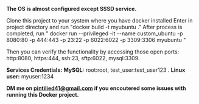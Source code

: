**The OS is almost configured except SSSD service.**


Clone this project to your system where you have docker installed
Enter in project directory and run "docker build -t myubuntu ."
After process is completed, run " docker run --privileged -it --name custom_ubuntu -p 8080:80 -p 444:443 -p 23:22 -p 6022:6022 -p 3309:3306 myubuntu "

Then you can verify the functionality by accessing those open ports: http:8080, https:444, ssh:23, sftp:6022, mysql:3309.

**Services Credentials:**
**MySQL:** root:root, test_user:test_user123 .
**Linux user:** myuser:1234 




**DM me on pintilied41@gmail.com if you encoutered some issues with running this Docker project.**
